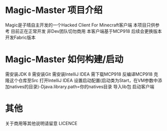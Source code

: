 # Magic-Master 项目介绍
Magic是子晴自主开发的一个Hacked Client For Minecraft客户端
本项目只供参考  目前正在正常开发 非Dev团队切勿商用
本客户端基于MCP918 后续会更换版本开发Fabric版本
# Magic-Master 如何构建/启动
需安装JDK 8
需安装Git
需安装IntelliJ IDEA
需下载MCP918
反编译MCP918
克隆这个仓库至Src
打开IntelliJ IDEA
设置启动配置(启动类为Start，在VM参数中添加natives的目录)-Djava.library.path=你的natives目录
导入lib包
启动客户端
# 其他
关于商用等其他说明请留意 LICENCE
